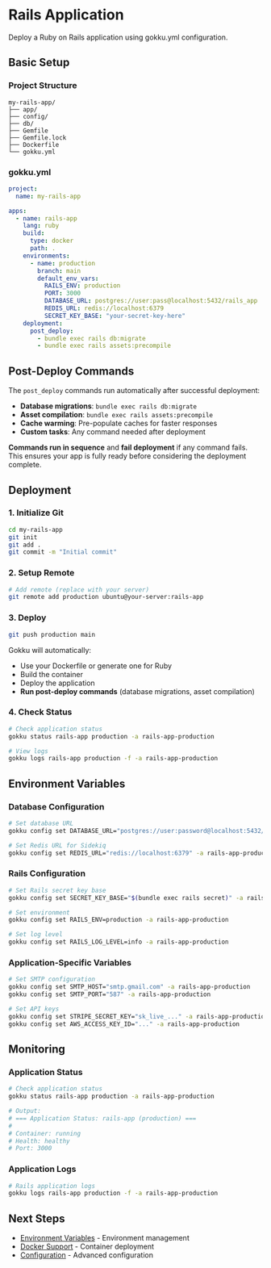 # Rails Application

Deploy a Ruby on Rails application using gokku.yml configuration.

## Basic Setup

### Project Structure

```
my-rails-app/
├── app/
├── config/
├── db/
├── Gemfile
├── Gemfile.lock
├── Dockerfile
└── gokku.yml
```

### gokku.yml

```yaml
project:
  name: my-rails-app

apps:
  - name: rails-app
    lang: ruby
    build:
      type: docker
      path: .
    environments:
      - name: production
        branch: main
        default_env_vars:
          RAILS_ENV: production
          PORT: 3000
          DATABASE_URL: postgres://user:pass@localhost:5432/rails_app
          REDIS_URL: redis://localhost:6379
          SECRET_KEY_BASE: "your-secret-key-here"
    deployment:
      post_deploy:
        - bundle exec rails db:migrate
        - bundle exec rails assets:precompile
```

## Post-Deploy Commands

The `post_deploy` commands run automatically after successful deployment:

- **Database migrations**: `bundle exec rails db:migrate`
- **Asset compilation**: `bundle exec rails assets:precompile`
- **Cache warming**: Pre-populate caches for faster responses
- **Custom tasks**: Any command needed after deployment

**Commands run in sequence** and **fail deployment** if any command fails. This ensures your app is fully ready before considering the deployment complete.

## Deployment

### 1. Initialize Git

```bash
cd my-rails-app
git init
git add .
git commit -m "Initial commit"
```

### 2. Setup Remote

```bash
# Add remote (replace with your server)
git remote add production ubuntu@your-server:rails-app
```

### 3. Deploy

```bash
git push production main
```

Gokku will automatically:
- Use your Dockerfile or generate one for Ruby
- Build the container
- Deploy the application
- **Run post-deploy commands** (database migrations, asset compilation)

### 4. Check Status

```bash
# Check application status
gokku status rails-app production -a rails-app-production

# View logs
gokku logs rails-app production -f -a rails-app-production
```

## Environment Variables

### Database Configuration

```bash
# Set database URL
gokku config set DATABASE_URL="postgres://user:password@localhost:5432/rails_app_production" -a rails-app-production

# Set Redis URL for Sidekiq
gokku config set REDIS_URL="redis://localhost:6379" -a rails-app-production
```

### Rails Configuration

```bash
# Set Rails secret key base
gokku config set SECRET_KEY_BASE="$(bundle exec rails secret)" -a rails-app-production

# Set environment
gokku config set RAILS_ENV=production -a rails-app-production

# Set log level
gokku config set RAILS_LOG_LEVEL=info -a rails-app-production
```

### Application-Specific Variables

```bash
# Set SMTP configuration
gokku config set SMTP_HOST="smtp.gmail.com" -a rails-app-production
gokku config set SMTP_PORT="587" -a rails-app-production

# Set API keys
gokku config set STRIPE_SECRET_KEY="sk_live_..." -a rails-app-production
gokku config set AWS_ACCESS_KEY_ID="..." -a rails-app-production
```

## Monitoring

### Application Status

```bash
# Check application status
gokku status rails-app production -a rails-app-production

# Output:
# === Application Status: rails-app (production) ===
#
# Container: running
# Health: healthy
# Port: 3000
```

### Application Logs

```bash
# Rails application logs
gokku logs rails-app production -f -a rails-app-production
```

## Next Steps

- [Environment Variables](/guide/environments) - Environment management
- [Docker Support](/guide/docker) - Container deployment
- [Configuration](/reference/configuration) - Advanced configuration
